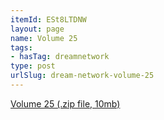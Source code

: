 ```yaml
---
itemId: ESt8LTDNW
layout: page
name: Volume 25
tags:
- hasTag: dreamnetwork
type: post
urlSlug: dream-network-volume-25
---
```

<a href="files/Volume_25.zip" download>Volume 25 (.zip file, 10mb)</a>